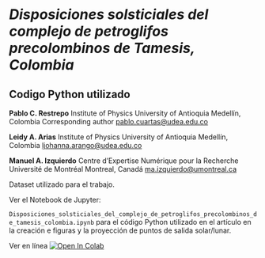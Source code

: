
#  *Disposiciones solsticiales del complejo de petroglifos precolombinos de Tamesis, Colombia*
## Codigo Python utilizado

**Pablo C. Restrepo**
Institute of Physics
University of Antioquia
Medellín, Colombia
Corresponding author
pablo.cuartas@udea.edu.co


**Leidy A. Arias**
Institute of Physics
University of Antioquia
Medellín, Colombia
ljohanna.arango@udea.edu.co

**Manuel A. Izquierdo**
Centre d’Expertise Numérique pour la Recherche
Université de Montréal
Montreal, Canadá
ma.izquierdo@umontreal.ca


Dataset utilizado para el trabajo.

Ver el Notebook de Jupyter:

`Disposiciones_solsticiales_del_complejo_de_petroglifos_precolombinos_de_tamesis_colombia.ipynb` para el código Python utilizado en el artículo en la creación e figuras y la proyección de puntos de salida solar/lunar.

Ver en línea [![Open In Colab](https://colab.research.google.com/assets/colab-badge.svg)](https://colab.research.google.com/drive/1nbDrl8xdJtnT6PSSUDcOgGyGfQxvPvrf?usp=sharing)


